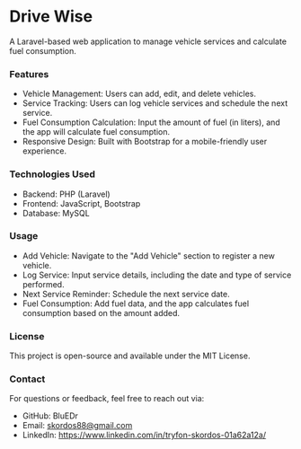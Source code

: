 # Drive Wise

A Laravel-based web application to manage vehicle services and calculate fuel consumption.

### Features

+ Vehicle Management: Users can add, edit, and delete vehicles.
+ Service Tracking: Users can log vehicle services and schedule the next service.
+ Fuel Consumption Calculation: Input the amount of fuel (in liters), and the app will calculate fuel consumption.
+ Responsive Design: Built with Bootstrap for a mobile-friendly user experience.

### Technologies Used

+ Backend: PHP (Laravel)
+ Frontend: JavaScript, Bootstrap
+ Database: MySQL

### Usage

+ Add Vehicle: Navigate to the "Add Vehicle" section to register a new vehicle.
+ Log Service: Input service details, including the date and type of service performed.
+ Next Service Reminder: Schedule the next service date.
+ Fuel Consumption: Add fuel data, and the app calculates fuel consumption based on the amount added.

### License

This project is open-source and available under the MIT License.

### Contact

For questions or feedback, feel free to reach out via:

+ GitHub:   BluEDr
+ Email:    skordos88@gmail.com
+ LinkedIn: https://www.linkedin.com/in/tryfon-skordos-01a62a12a/
